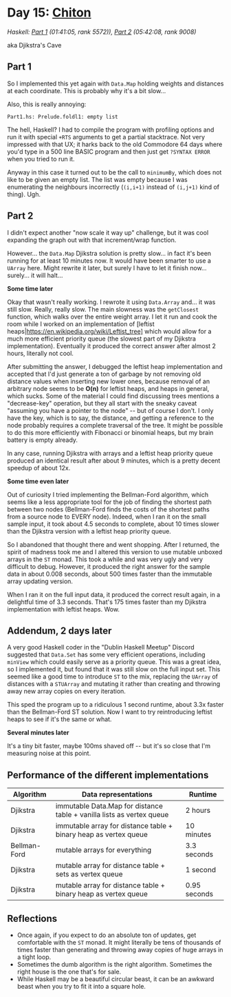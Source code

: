 # Day 15: [Chiton](https://adventofcode.com/2021/day/15)
*Haskell: [Part 1](https://github.com/DestyNova/advent_of_code_2021/blob/main/day15/Part1.hs) (01:41:05, rank 5572)), [Part 2](https://github.com/DestyNova/advent_of_code_2021/blob/main/day15/Part2.hs) (05:42:08, rank 9008)*

aka Djikstra's Cave

## Part 1

So I implemented this yet again with `Data.Map` holding weights and distances at each coordinate. This is probably why it's a bit slow...

Also, this is really annoying:

```
Part1.hs: Prelude.foldl1: empty list
```

The hell, Haskell? I had to compile the program with profiling options and run it with special `+RTS` arguments to get a partial stacktrace. Not very impressed with that UX; it harks back to the old Commodore 64 days where you'd type in a 500 line BASIC program and then just get `?SYNTAX ERROR` when you tried to run it.

Anyway in this case it turned out to be the call to `minimumBy`, which does not like to be given an empty list. The list was empty because I was enumerating the neighbours incorrectly (`(i,i+1)` instead of `(i,j+1)` kind of thing). Ugh.

## Part 2

I didn't expect another "now scale it way up" challenge, but it was cool expanding the graph out with that increment/wrap function.

However... the `Data.Map` Djikstra solution is pretty slow... in fact it's been running for at least 10 minutes now. It would have been smarter to use a `UArray` here. Might rewrite it later, but surely I have to let it finish now... surely... it will halt...

__Some time later__

Okay that wasn't really working. I rewrote it using `Data.Array` and... it was still slow. Really, really slow. The main slowness was the `getClosest` function, which walks over the entire weight array. I let it run and cook the room while I worked on an implementation of [leftist heaps|https://en.wikipedia.org/wiki/Leftist_tree] which would allow for a much more efficient priority queue (the slowest part of my Djikstra implementation). Eventually it produced the correct answer after almost 2 hours, literally not cool.

After submitting the answer, I debugged the leftist heap implementation and accepted that I'd just generate a ton of garbage by not removing old distance values when inserting new lower ones, because removal of an arbitrary node seems to be __O(n)__ for leftist heaps, and heaps in general, which sucks. Some of the material I could find discussing trees mentions a "decrease-key" operation, but they all start with the sneaky caveat "assuming you have a pointer to the node" -- but of course I don't. I only have the key, which is to say, the distance, and getting a reference to the node probably requires a complete traversal of the tree. It might be possible to do this more efficiently with Fibonacci or binomial heaps, but my brain battery is empty already.

In any case, running Djikstra with arrays and a leftist heap priority queue produced an identical result after about 9 minutes, which is a pretty decent speedup of about 12x.

__Some time even later__

Out of curiosity I tried implementing the Bellman-Ford algorithm, which seems like a less appropriate tool for the job of finding the shortest path between two nodes (Bellman-Ford finds the costs of the shortest paths from a source node to EVERY node). Indeed, when I ran it on the small sample input, it took about 4.5 seconds to complete, about 10 times slower than the Djikstra version with a leftist heap priority queue.

So I abandoned that thought there and went shopping. After I returned, the spirit of madness took me and I altered this version to use mutable unboxed arrays in the `ST` monad. This took a while and was very ugly and very difficult to debug. However, it produced the right answer for the sample data in about 0.008 seconds, about 500 times faster than the immutable array updating version.

When I ran it on the full input data, it produced the correct result again, in a delightful time of 3.3 seconds. That's 175 times faster than my Djikstra implementation with leftist heaps. Wow.

## Addendum, 2 days later

A very good Haskell coder in the "Dublin Haskell Meetup" Discord suggested that `Data.Set` has some very efficient operations, including `minView` which could easily serve as a priority queue. This was a great idea, so I implemented it, but found that it was still slow on the full input set. This seemed like a good time to introduce `ST` to the mix, replacing the `UArray` of distances with a `STUArray` and mutating it rather than creating and throwing away new array copies on every iteration.

This sped the program up to a ridiculous 1 second runtime, about 3.3x faster than the Bellman-Ford ST solution. Now I want to try reintroducing leftist heaps to see if it's the same or what.

__Several minutes later__

It's a tiny bit faster, maybe 100ms shaved off -- but it's so close that I'm measuring noise at this point.

## Performance of the different implementations

| Algorithm    | Data representations                                                  | Runtime      |
|--------------|-----------------------------------------------------------------------|--------------|
| Djikstra     | immutable Data.Map for distance table + vanilla lists as vertex queue | 2 hours      |
| Djikstra     | immutable array for distance table + binary heap as vertex queue      | 10 minutes   |
| Bellman-Ford | mutable arrays for everything                                         | 3.3 seconds  |
| Djikstra     | mutable array for distance table + sets as vertex queue               | 1 second     |
| Djikstra     | mutable array for distance table + binary heap as vertex queue        | 0.95 seconds |

## Reflections

* Once again, if you expect to do an absolute ton of updates, get comfortable with the `ST` monad. It might literally be tens of thousands of times faster than generating and throwing away copies of huge arrays in a tight loop.
* Sometimes the dumb algorithm is the right algorithm. Sometimes the right house is the one that's for sale.
* While Haskell may be a beautiful circular beast, it can be an awkward beast when you try to fit it into a square hole.

